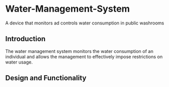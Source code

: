 # Water-Management-System
A device that monitors ad controls water consumption in public washrooms

## Introduction

The water management system monitors the water consumption of an individual and allows the management to effectively impose restrictions on water usage.

## Design and Functionality


<!--stackedit_data:
eyJoaXN0b3J5IjpbLTE4NzA2Mzg0NjVdfQ==
-->